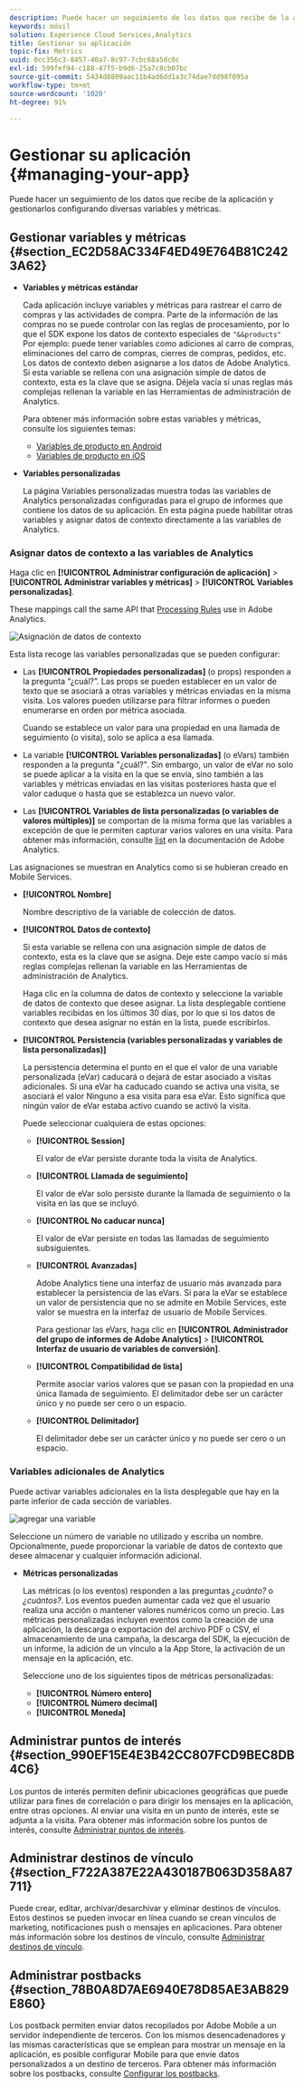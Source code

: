 ```yaml
---
description: Puede hacer un seguimiento de los datos que recibe de la aplicación y gestionarlos configurando diversas variables y métricas.
keywords: móvil
solution: Experience Cloud Services,Analytics
title: Gestionar su aplicación
topic-fix: Metrics
uuid: 0cc356c3-8457-40a7-8c97-7cbc68a5dc0c
exl-id: 599fef94-c188-47f5-b9d6-25a7c8cb07bc
source-git-commit: 5434d8809aac11b4ad6dd1a3c74dae7dd98f095a
workflow-type: tm+mt
source-wordcount: '1020'
ht-degree: 91%

---
```


# Gestionar su aplicación {#managing-your-app}

Puede hacer un seguimiento de los datos que recibe de la aplicación y gestionarlos configurando diversas variables y métricas.

## Gestionar variables y métricas  {#section_EC2D58AC334F4ED49E764B81C2423A62}

* **Variables y métricas estándar**

   Cada aplicación incluye variables y métricas para rastrear el carro de compras y las actividades de compra. Parte de la información de las compras no se puede controlar con las reglas de procesamiento, por lo que el SDK expone los datos de contexto especiales de `"&&products"` Por ejemplo: puede tener variables como adiciones al carro de compras, eliminaciones del carro de compras, cierres de compras, pedidos, etc. Los datos de contexto deben asignarse a los datos de Adobe Analytics. Si esta variable se rellena con una asignación simple de datos de contexto, esta es la clave que se asigna. Déjela vacía si unas reglas más complejas rellenan la variable en las Herramientas de administración de Analytics.

   Para obtener más información sobre estas variables y métricas, consulte los siguientes temas:

   * [Variables de producto en Android](/help/android/analytics-main/products/products.md)
   * [Variables de producto en iOS](/help/ios/analytics-main/products/products.md)

* **Variables personalizadas**

   La página Variables personalizadas muestra todas las variables de Analytics personalizadas configuradas para el grupo de informes que contiene los datos de su aplicación. En esta página puede habilitar otras variables y asignar datos de contexto directamente a las variables de Analytics.

### Asignar datos de contexto a las variables de Analytics

Haga clic en **[!UICONTROL Administrar configuración de aplicación]** > **[!UICONTROL Administrar variables y métricas]** > **[!UICONTROL Variables personalizadas]**.

These mappings call the same API that [Processing Rules](https://experienceleague.adobe.com/docs/analytics/admin/admin-tools/processing-rules/processing-rules.html) use in Adobe Analytics.

![Asignación de datos de contexto](assets/custom_data_content.png)

Esta lista recoge las variables personalizadas que se pueden configurar:

* Las **[!UICONTROL Propiedades personalizadas]** (o props) responden a la pregunta “¿cuál?”. Las props se pueden establecer en un valor de texto que se asociará a otras variables y métricas enviadas en la misma visita. Los valores pueden utilizarse para filtrar informes o pueden enumerarse en orden por métrica asociada.

   Cuando se establece un valor para una propiedad en una llamada de seguimiento (o visita), solo se aplica a esa llamada.

* La variable **[!UICONTROL Variables personalizadas]** (o eVars) también responden a la pregunta &quot;¿cuál?&quot;. Sin embargo, un valor de eVar no solo se puede aplicar a la visita en la que se envía, sino también a las variables y métricas enviadas en las visitas posteriores hasta que el valor caduque o hasta que se establezca un nuevo valor.
* Las **[!UICONTROL Variables de lista personalizadas (o variables de valores múltiples)]** se comportan de la misma forma que las variables a excepción de que le permiten capturar varios valores en una visita. Para obtener más información, consulte [list](https://experienceleague.adobe.com/docs/analytics/implementation/vars/page-vars/list.html?lang=en) en la documentación de Adobe Analytics.

Las asignaciones se muestran en Analytics como si se hubieran creado en Mobile Services.

* **[!UICONTROL Nombre]**

   Nombre descriptivo de la variable de colección de datos.

* **[!UICONTROL Datos de contexto]**

   Si esta variable se rellena con una asignación simple de datos de contexto, esta es la clave que se asigna. Deje este campo vacío si más reglas complejas rellenan la variable en las Herramientas de administración de Analytics.

   Haga clic en la columna de datos de contexto y seleccione la variable de datos de contexto que desee asignar. La lista desplegable contiene variables recibidas en los últimos 30 días, por lo que si los datos de contexto que desea asignar no están en la lista, puede escribirlos.

* **[!UICONTROL Persistencia (variables personalizadas y variables de lista personalizadas)]**

   La persistencia determina el punto en el que el valor de una variable personalizada (eVar) caducará o dejará de estar asociado a visitas adicionales. Si una eVar ha caducado cuando se activa una visita, se asociará el valor Ninguno a esa visita para esa eVar. Esto significa que ningún valor de eVar estaba activo cuando se activó la visita.

   Puede seleccionar cualquiera de estas opciones:

   * **[!UICONTROL Session]**

      El valor de eVar persiste durante toda la visita de Analytics.

   * **[!UICONTROL Llamada de seguimiento]**

      El valor de eVar solo persiste durante la llamada de seguimiento o la visita en las que se incluyó.

   * **[!UICONTROL No caducar nunca]**

      El valor de eVar persiste en todas las llamadas de seguimiento subsiguientes.
   * **[!UICONTROL Avanzadas]**

      Adobe Analytics tiene una interfaz de usuario más avanzada para establecer la persistencia de las eVars. Si para la eVar se establece un valor de persistencia que no se admite en Mobile Services, este valor se muestra en la interfaz de usuario de Mobile Services.

      Para gestionar las eVars, haga clic en **[!UICONTROL Administrador del grupo de informes de Adobe Analytics]** > **[!UICONTROL Interfaz de usuario de variables de conversión]**.

   * **[!UICONTROL Compatibilidad de lista]**

      Permite asociar varios valores que se pasan con la propiedad en una única llamada de seguimiento. El delimitador debe ser un carácter único y no puede ser cero o un espacio.

   * **[!UICONTROL Delimitador]**

      El delimitador debe ser un carácter único y no puede ser cero o un espacio.

### Variables adicionales de Analytics

Puede activar variables adicionales en la lista desplegable que hay en la parte inferior de cada sección de variables.

![agregar una variable](assets/add_variable.png)

Seleccione un número de variable no utilizado y escriba un nombre. Opcionalmente, puede proporcionar la variable de datos de contexto que desee almacenar y cualquier información adicional.

* **Métricas personalizadas**

   Las métricas (o los eventos) responden a las preguntas *¿cuánto?* o *¿cuántos?*. Los eventos pueden aumentar cada vez que el usuario realiza una acción o mantener valores numéricos como un precio. Las métricas personalizadas incluyen eventos como la creación de una aplicación, la descarga o exportación del archivo PDF o CSV, el almacenamiento de una campaña, la descarga del SDK, la ejecución de un informe, la adición de un vínculo a la App Store, la activación de un mensaje en la aplicación, etc.

   Seleccione uno de los siguientes tipos de métricas personalizadas:

   * **[!UICONTROL Número entero]**
   * **[!UICONTROL Número decimal]**
   * **[!UICONTROL Moneda]**

## Administrar puntos de interés {#section_990EF15E4E3B42CC807FCD9BEC8DB4C6}

Los puntos de interés permiten definir ubicaciones geográficas que puede utilizar para fines de correlación o para dirigir los mensajes en la aplicación, entre otras opciones. Al enviar una visita en un punto de interés, este se adjunta a la visita. Para obtener más información sobre los puntos de interés, consulte  [Administrar puntos de interés](/help/using/location/t-manage-points.md).

## Administrar destinos de vínculo {#section_F722A387E22A430187B063D358A87711}

Puede crear, editar, archivar/desarchivar y eliminar destinos de vínculos. Estos destinos se pueden invocar en línea cuando se crean vínculos de marketing, notificaciones push o mensajes en aplicaciones. Para obtener más información sobre los destinos de vínculo, consulte [Administrar destinos de vínculo](/help/using/acquisition-main/c-manage-link-destinations/t-archive-unarchive-link-destinations.md).

## Administrar postbacks {#section_78B0A8D7AE6940E78D85AE3AB829E860}

Los postback permiten enviar datos recopilados por Adobe Mobile a un servidor independiente de terceros. Con los mismos desencadenadores y las mismas características que se emplean para mostrar un mensaje en la aplicación, es posible configurar Mobile para que envíe datos personalizados a un destino de terceros. Para obtener más información sobre los postbacks, consulte  [Configurar los postbacks](/help/using/c-manage-app-settings/c-mob-confg-app/signals.md).
